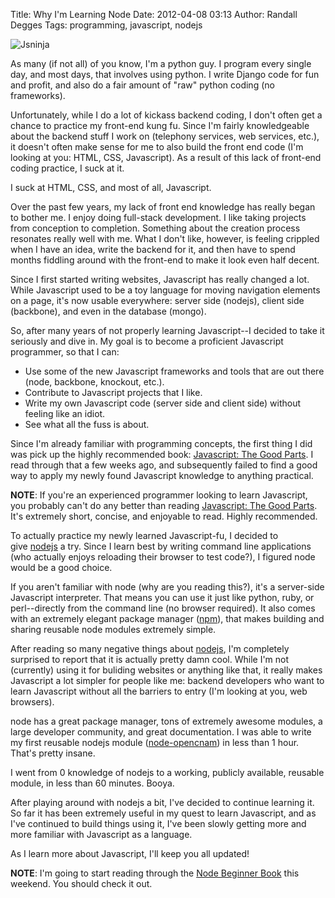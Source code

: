Title: Why I'm Learning Node
Date: 2012-04-08 03:13
Author: Randall Degges
Tags: programming, javascript, nodejs


![Jsninja][]

As many (if not all) of you know, I'm a python guy. I program every single day,
and most days, that involves using python. I write Django code for fun and
profit, and also do a fair amount of "raw" python coding (no frameworks).

Unfortunately, while I do a lot of kickass backend coding, I don't often get a
chance to practice my front-end kung fu. Since I'm fairly knowledgeable about
the backend stuff I work on (telephony services, web services, etc.), it doesn't
often make sense for me to also build the front end code (I'm looking at you:
HTML, CSS, Javascript). As a result of this lack of front-end coding practice, I
suck at it.

I suck at HTML, CSS, and most of all, Javascript.

Over the past few years, my lack of front end knowledge has really began to
bother me. I enjoy doing full-stack development. I like taking projects from
conception to completion. Something about the creation process resonates really
well with me. What I don't like, however, is feeling crippled when I have an
idea, write the backend for it, and then have to spend months fiddling around
with the front-end to make it look even half decent.

Since I first started writing websites, Javascript has really changed a lot.
While Javascript used to be a toy language for moving navigation elements on a
page, it's now usable everywhere: server side (nodejs), client side (backbone),
and even in the database (mongo).

So, after many years of not properly learning Javascript--I decided to take it
seriously and dive in. My goal is to become a proficient Javascript programmer,
so that I can:

-   Use some of the new Javascript frameworks and tools that are out there
    (node, backbone, knockout, etc.).
-   Contribute to Javascript projects that I like.
-   Write my own Javascript code (server side and client side) without feeling
    like an idiot.
-   See what all the fuss is about.

Since I'm already familiar with programming concepts, the first thing I did was
pick up the highly recommended book: [Javascript: The Good Parts][]. I read
through that a few weeks ago, and subsequently failed to find a good way to
apply my newly found Javascript knowledge to anything practical.

**NOTE**: If you're an experienced programmer looking to learn Javascript, you
probably can't do any better than reading [Javascript: The Good Parts][]. It's
extremely short, concise, and enjoyable to read. Highly recommended.

To actually practice my newly learned Javascript-fu, I decided to
give [nodejs][] a try. Since I learn best by writing command line applications
(who actually enjoys reloading their browser to test code?), I figured node
would be a good choice.

If you aren't familiar with node (why are you reading this?), it's a server-side
Javascript interpreter. That means you can use it just like python, ruby, or
perl--directly from the command line (no browser required). It also comes with
an extremely elegant package manager ([npm][]), that makes building and sharing
reusable node modules extremely simple.

After reading so many negative things about [nodejs][1], I'm completely
surprised to report that it is actually pretty damn cool. While I'm not
(currently) using it for buliding websites or anything like that, it really
makes Javascript a lot simpler for people like me: backend developers who want
to learn Javascript without all the barriers to entry (I'm looking at you, web
browsers).

node has a great package manager, tons of extremely awesome modules, a large
developer community, and great documentation. I was able to write my first
reusable nodejs module ([node-opencnam][]) in less than 1 hour. That's pretty
insane.

I went from 0 knowledge of nodejs to a working, publicly available, reusable
module, in less than 60 minutes. Booya.

After playing around with nodejs a bit, I've decided to continue learning it. So
far it has been extremely useful in my quest to learn Javascript, and as I've
continued to build things using it, I've been slowly getting more and more
familiar with Javascript as a language.

As I learn more about Javascript, I'll keep you all updated!

**NOTE**: I'm going to start reading through the [Node Beginner Book][] this
weekend. You should check it out.

 

  [Jsninja]: http://getfile8.posterous.com/getfile/files.posterous.com/temp-2012-04-07/exotGlGDfixkkyAufribsgcuJiDtfFzGeaElDyEJzJcJlyJehplFhxexrAHE/jsninja.jpg.scaled696.jpg
  [Javascript: The Good Parts]: http://www.amazon.com/gp/product/0596517742/ref=as_li_ss_tl?ie=UTF8&tag=rdegges-20&linkCode=as2&camp=1789&creative=390957&creativeASIN=0596517742
    "Javascript: The Good Parts"
  [nodejs]: http://nodejs.org/ "nodejs"
  [npm]: http://npmjs.org/ "npm"
  [1]: http://teddziuba.com/2011/10/node-js-is-cancer.html "nodejs is cancer"
  [node-opencnam]: https://github.com/telephonyresearch/node-opencnam
    "node-opencnam"
  [Node Beginner Book]: http://www.nodebeginner.org/ "Node Beginner"
